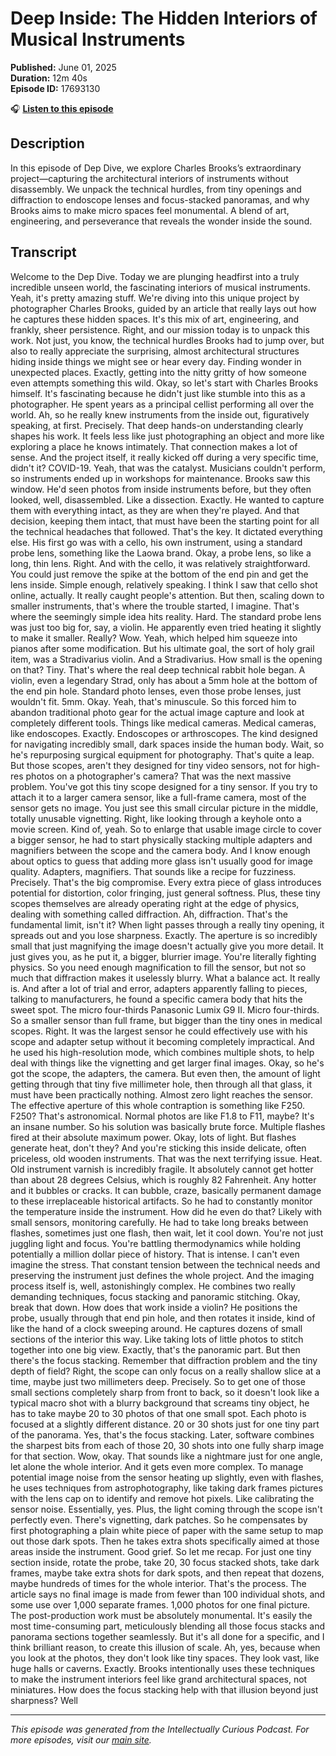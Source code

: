 # Deep Inside: The Hidden Interiors of Musical Instruments

**Published:** June 01, 2025  
**Duration:** 12m 40s  
**Episode ID:** 17693130

🎧 **[Listen to this episode](https://intellectuallycurious.buzzsprout.com/2529712/episodes/17693130-deep-inside-the-hidden-interiors-of-musical-instruments)**

## Description

In this episode of Dep Dive, we explore Charles Brooks’s extraordinary project—capturing the architectural interiors of instruments without disassembly. We unpack the technical hurdles, from tiny openings and diffraction to endoscope lenses and focus-stacked panoramas, and why Brooks aims to make micro spaces feel monumental. A blend of art, engineering, and perseverance that reveals the wonder inside the sound.

## Transcript

Welcome to the Dep Dive. Today we are plunging headfirst into a truly incredible unseen world, the fascinating interiors of musical instruments. Yeah, it's pretty amazing stuff. We're diving into this unique project by photographer Charles Brooks, guided by an article that really lays out how he captures these hidden spaces. It's this mix of art, engineering, and frankly, sheer persistence. Right, and our mission today is to unpack this work. Not just, you know, the technical hurdles Brooks had to jump over, but also to really appreciate the surprising, almost architectural structures hiding inside things we might see or hear every day. Finding wonder in unexpected places. Exactly, getting into the nitty gritty of how someone even attempts something this wild. Okay, so let's start with Charles Brooks himself. It's fascinating because he didn't just like stumble into this as a photographer. He spent years as a principal cellist performing all over the world. Ah, so he really knew instruments from the inside out, figuratively speaking, at first. Precisely. That deep hands-on understanding clearly shapes his work. It feels less like just photographing an object and more like exploring a place he knows intimately. That connection makes a lot of sense. And the project itself, it really kicked off during a very specific time, didn't it? COVID-19. Yeah, that was the catalyst. Musicians couldn't perform, so instruments ended up in workshops for maintenance. Brooks saw this window. He'd seen photos from inside instruments before, but they often looked, well, disassembled. Like a dissection. Exactly. He wanted to capture them with everything intact, as they are when they're played. And that decision, keeping them intact, that must have been the starting point for all the technical headaches that followed. That's the key. It dictated everything else. His first go was with a cello, his own instrument, using a standard probe lens, something like the Laowa brand. Okay, a probe lens, so like a long, thin lens. Right. And with the cello, it was relatively straightforward. You could just remove the spike at the bottom of the end pin and get the lens inside. Simple enough, relatively speaking. I think I saw that cello shot online, actually. It really caught people's attention. But then, scaling down to smaller instruments, that's where the trouble started, I imagine. That's where the seemingly simple idea hits reality. Hard. The standard probe lens was just too big for, say, a violin. He apparently even tried heating it slightly to make it smaller. Really? Wow. Yeah, which helped him squeeze into pianos after some modification. But his ultimate goal, the sort of holy grail item, was a Stradivarius violin. And a Stradivarius. How small is the opening on that? Tiny. That's where the real deep technical rabbit hole began. A violin, even a legendary Strad, only has about a 5mm hole at the bottom of the end pin hole. Standard photo lenses, even those probe lenses, just wouldn't fit. 5mm. Okay. Yeah, that's minuscule. So this forced him to abandon traditional photo gear for the actual image capture and look at completely different tools. Things like medical cameras. Medical cameras, like endoscopes. Exactly. Endoscopes or arthroscopes. The kind designed for navigating incredibly small, dark spaces inside the human body. Wait, so he's repurposing surgical equipment for photography. That's quite a leap. But those scopes, aren't they designed for tiny video sensors, not for high-res photos on a photographer's camera? That was the next massive problem. You've got this tiny scope designed for a tiny sensor. If you try to attach it to a larger camera sensor, like a full-frame camera, most of the sensor gets no image. You just see this small circular picture in the middle, totally unusable vignetting. Right, like looking through a keyhole onto a movie screen. Kind of, yeah. So to enlarge that usable image circle to cover a bigger sensor, he had to start physically stacking multiple adapters and magnifiers between the scope and the camera body. And I know enough about optics to guess that adding more glass isn't usually good for image quality. Adapters, magnifiers. That sounds like a recipe for fuzziness. Precisely. That's the big compromise. Every extra piece of glass introduces potential for distortion, color fringing, just general softness. Plus, these tiny scopes themselves are already operating right at the edge of physics, dealing with something called diffraction. Ah, diffraction. That's the fundamental limit, isn't it? When light passes through a really tiny opening, it spreads out and you lose sharpness. Exactly. The aperture is so incredibly small that just magnifying the image doesn't actually give you more detail. It just gives you, as he put it, a bigger, blurrier image. You're literally fighting physics. So you need enough magnification to fill the sensor, but not so much that diffraction makes it uselessly blurry. What a balance act. It really is. And after a lot of trial and error, adapters apparently falling to pieces, talking to manufacturers, he found a specific camera body that hits the sweet spot. The micro four-thirds Panasonic Lumix G9 II. Micro four-thirds. So a smaller sensor than full frame, but bigger than the tiny ones in medical scopes. Right. It was the largest sensor he could effectively use with his scope and adapter setup without it becoming completely impractical. And he used his high-resolution mode, which combines multiple shots, to help deal with things like the vignetting and get larger final images. Okay, so he's got the scope, the adapters, the camera. But even then, the amount of light getting through that tiny five millimeter hole, then through all that glass, it must have been practically nothing. Almost zero light reaches the sensor. The effective aperture of this whole contraption is something like F250. F250? That's astronomical. Normal photos are like F1.8 to F11, maybe? It's an insane number. So his solution was basically brute force. Multiple flashes fired at their absolute maximum power. Okay, lots of light. But flashes generate heat, don't they? And you're sticking this inside delicate, often priceless, old wooden instruments. That was the next terrifying issue. Heat. Old instrument varnish is incredibly fragile. It absolutely cannot get hotter than about 28 degrees Celsius, which is roughly 82 Fahrenheit. Any hotter and it bubbles or cracks. It can bubble, craze, basically permanent damage to these irreplaceable historical artifacts. So he had to constantly monitor the temperature inside the instrument. How did he even do that? Likely with small sensors, monitoring carefully. He had to take long breaks between flashes, sometimes just one flash, then wait, let it cool down. You're not just juggling light and focus. You're battling thermodynamics while holding potentially a million dollar piece of history. That is intense. I can't even imagine the stress. That constant tension between the technical needs and preserving the instrument just defines the whole project. And the imaging process itself is, well, astonishingly complex. He combines two really demanding techniques, focus stacking and panoramic stitching. Okay, break that down. How does that work inside a violin? He positions the probe, usually through that end pin hole, and then rotates it inside, kind of like the hand of a clock sweeping around. He captures dozens of small sections of the interior this way. Like taking lots of little photos to stitch together into one big view. Exactly, that's the panoramic part. But then there's the focus stacking. Remember that diffraction problem and the tiny depth of field? Right, the scope can only focus on a really shallow slice at a time, maybe just two millimeters deep. Precisely. So to get one of those small sections completely sharp from front to back, so it doesn't look like a typical macro shot with a blurry background that screams tiny object, he has to take maybe 20 to 30 photos of that one small spot. Each photo is focused at a slightly different distance. 20 or 30 shots just for one tiny part of the panorama. Yes, that's the focus stacking. Later, software combines the sharpest bits from each of those 20, 30 shots into one fully sharp image for that section. Wow, okay. That sounds like a nightmare just for one angle, let alone the whole interior. And it gets even more complex. To manage potential image noise from the sensor heating up slightly, even with flashes, he uses techniques from astrophotography, like taking dark frames pictures with the lens cap on to identify and remove hot pixels. Like calibrating the sensor noise. Essentially, yes. Plus, the light coming through the scope isn't perfectly even. There's vignetting, dark patches. So he compensates by first photographing a plain white piece of paper with the same setup to map out those dark spots. Then he takes extra shots specifically aimed at those areas inside the instrument. Good grief. So let me recap. For just one tiny section inside, rotate the probe, take 20, 30 focus stacked shots, take dark frames, maybe take extra shots for dark spots, and then repeat that dozens, maybe hundreds of times for the whole interior. That's the process. The article says no final image is made from fewer than 100 individual shots, and some use over 1,000 separate frames. 1,000 photos for one final picture. The post-production work must be absolutely monumental. It's easily the most time-consuming part, meticulously blending all those focus stacks and panorama sections together seamlessly. But it's all done for a specific, and I think brilliant reason, to create this illusion of scale. Ah, yes, because when you look at the photos, they don't look like tiny spaces. They look vast, like huge halls or caverns. Exactly. Brooks intentionally uses these techniques to make the instrument interiors feel like grand architectural spaces, not miniatures. How does the focus stacking help with that illusion beyond just sharpness? Well

---
*This episode was generated from the Intellectually Curious Podcast. For more episodes, visit our [main site](https://intellectuallycurious.buzzsprout.com).*
